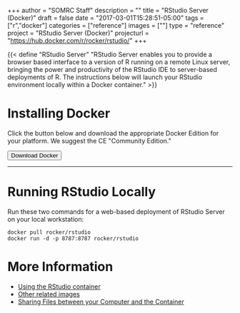 +++
author = "SOMRC Staff"
description = ""
title = "RStudio Server (Docker)"
draft = false
date = "2017-03-01T15:28:51-05:00"
tags = ["r","docker"]
categories = ["reference"]
images = [""]
type = "reference"
project = "RStudio Server (Docker)"
projecturl = "https://hub.docker.com/r/rocker/rstudio/"
+++

{{< define "RStudio Server" "RStudio Server enables you to provide a browser based interface to a version of R running on a remote Linux server, bringing the power and productivity of the RStudio IDE to server-based deployments of R. The instructions below will launch your RStudio environment locally within a Docker container." >}}

# Installing Docker

Click the button below and download the appropriate Docker Edition for your platform. We suggest the CE "Community Edition."

[<button class="btn btn-success">Download Docker</button>](https://www.docker.com/)

- - -

# Running RStudio Locally

Run these two commands for a web-based deployment of RStudio Server on your local workstation:

```
docker pull rocker/rstudio
docker run -d -p 8787:8787 rocker/rstudio
```

# More Information

* [Using the RStudio container](https://github.com/rocker-org/rocker/wiki/Using-the-RStudio-image)
* [Other related images](https://github.com/rocker-org/rocker/wiki)
* [Sharing Files between your Computer and the Container](https://github.com/rocker-org/rocker/wiki/Sharing-files-with-host-machine)
